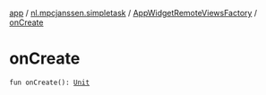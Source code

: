 [app](../../index.md) / [nl.mpcjanssen.simpletask](../index.md) / [AppWidgetRemoteViewsFactory](index.md) / [onCreate](.)

# onCreate

`fun onCreate(): `[`Unit`](https://kotlinlang.org/api/latest/jvm/stdlib/kotlin/-unit/index.html)